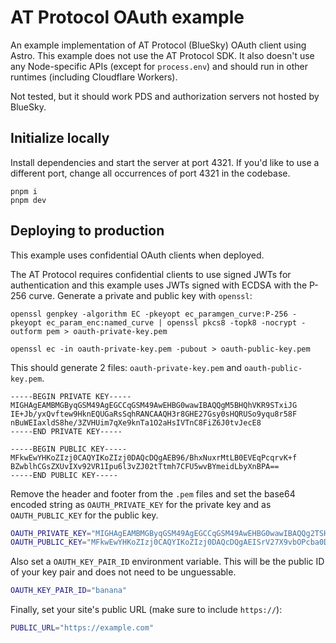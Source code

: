 # AT Protocol OAuth example

An example implementation of AT Protocol (BlueSky) OAuth client using Astro. This example does not use the AT Protocol SDK. It also doesn't use any Node-specific APIs (except for `process.env`) and should run in other runtimes (including Cloudflare Workers).

Not tested, but it should work PDS and authorization servers not hosted by BlueSky.

## Initialize locally

Install dependencies and start the server at port 4321. If you'd like to use a different port, change all occurrences of port 4321 in the codebase.

```
pnpm i
pnpm dev
```

## Deploying to production

This example uses confidential OAuth clients when deployed.

The AT Protocol requires confidential clients to use signed JWTs for authentication and this example uses JWTs signed with ECDSA with the P-256 curve. Generate a private and public key with `openssl`:

```
openssl genpkey -algorithm EC -pkeyopt ec_paramgen_curve:P-256 -pkeyopt ec_param_enc:named_curve | openssl pkcs8 -topk8 -nocrypt -outform pem > oauth-private-key.pem

openssl ec -in oauth-private-key.pem -pubout > oauth-public-key.pem
```

This should generate 2 files: `oauth-private-key.pem` and `oauth-public-key.pem`.

```
-----BEGIN PRIVATE KEY-----
MIGHAgEAMBMGByqGSM49AgEGCCqGSM49AwEHBG0wawIBAQQgM5BHQhVKR9STxiJG
IE+Jb/yxQvftew9HknEQUGaRsSqhRANCAAQH3r8GHE27Gsy0sHQRUSo9yqu8r58F
nBuWEIaxldS8he/3ZVHUim7qXe9knTa1O2aHsIVTnC8FiZ6J0tvJecE8
-----END PRIVATE KEY-----
```

```
-----BEGIN PUBLIC KEY-----
MFkwEwYHKoZIzj0CAQYIKoZIzj0DAQcDQgAEB96/BhxNuxrMtLB0EVEqPcqrvK+f
BZwblhCGsZXUvIXv92VR1Ipu6l3vZJ02tTtmh7CFU5wvBYmeidLbyXnBPA==
-----END PUBLIC KEY-----
```

Remove the header and footer from the `.pem` files and set the base64 encoded string as `OAUTH_PRIVATE_KEY` for the private key and as `OAUTH_PUBLIC_KEY` for the public key.

```bash
OAUTH_PRIVATE_KEY="MIGHAgEAMBMGByqGSM49AgEGCCqGSM49AwEHBG0wawIBAQQg2TSHp7Ts79N/YjpwYRxEq5TtkSpPy4sTZMXUDjuzpbShRANCAAQhKtXbtf29s49xtrQM92GZfK25zgz4GfB7SmJkeTxwfM3yfkIxX9BIf2gYheR9hN5AITiobEQ2UNqw/X6eu+7B"
OAUTH_PUBLIC_KEY="MFkwEwYHKoZIzj0CAQYIKoZIzj0DAQcDQgAEISrV27X9vbOPcba0DPdhmXytuc4M+Bnwe0piZHk8cHzN8n5CMV/QSH9oGIXkfYTeQCE4qGxENlDasP1+nrvuwQ=="
```

Also set a `OAUTH_KEY_PAIR_ID` environment variable. This will be the public ID of your key pair and does not need to be unguessable.

```bash
OAUTH_KEY_PAIR_ID="banana"
```

Finally, set your site's public URL (make sure to include `https://`):

```bash
PUBLIC_URL="https://example.com"
```
